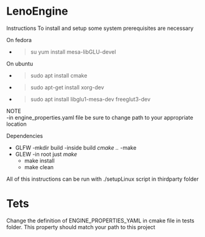<h1>LenoEngine</h1>



Instructions
To install and setup some system prerequisites are necessary<br>

On fedora<br>
- >su yum install mesa-libGLU-devel

On ubuntu<br>
- > sudo apt install cmake
- > sudo apt-get install xorg-dev
- > sudo apt install libglu1-mesa-dev freeglut3-dev



NOTE<br>
-in engine_properties.yaml file be sure to change path to your appropriate location

Dependencies<br>

* GLFW 
    -mkdir build
    -inside build *cmake ..*
    -make
* GLEW
    -in root just *make*
    - make install
    - make clean

All of this instructions can be run with ./setupLinux script in thirdparty folder




<h1>Tets</h1>

Change the definition of ENGINE_PROPERTIES_YAML in cmake file in tests folder. This property should match your path to this project